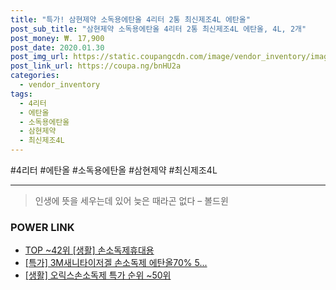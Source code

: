 ```yaml
--- 
title: "특가! 삼현제약 소독용에탄올 4리터 2통 최신제조4L 에탄올" 
post_sub_title: "삼현제약 소독용에탄올 4리터 2통 최신제조4L 에탄올, 4L, 2개" 
post_money: ₩. 17,900 
post_date: 2020.01.30 
post_img_url: https://static.coupangcdn.com/image/vendor_inventory/images/2018/04/26/10/1/5d4c28a0-aec9-48b3-b0b2-722707a9579e.jpg 
post_link_url: https://coupa.ng/bnHU2a 
categories: 
  - vendor_inventory 
tags: 
  - 4리터 
  - 에탄올 
  - 소독용에탄올 
  - 삼현제약 
  - 최신제조4L 
--- 
```

  #4리터 #에탄올 #소독용에탄올 #삼현제약 #최신제조4L 
<hr> 

> 인생에 뜻을 세우는데 있어 늦은 때라곤 없다 – 볼드윈 


### POWER LINK

* <a href="https://blog.naver.com/an0733/221787098828" target="_blank"> TOP ~42위 [생활] 손소독제휴대용</a>
* <a href="https://blog.naver.com/sakai111/221787787437" target="_blank">[특가] 3M새니타이저겔 손소독제 에탄올70% 5...</a>
* <a href="https://blog.naver.com/sakai111/221788575089" target="_blank"> [생활] 오릭스손소독제 특가 순위 ~50위</a>
